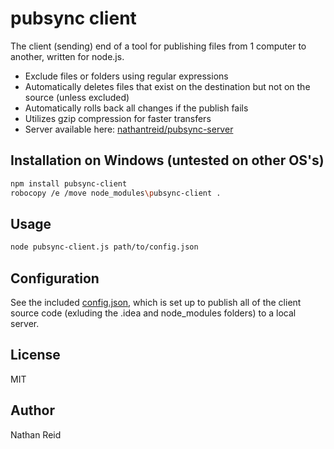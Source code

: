 pubsync client
========

The client (sending) end of a tool for publishing files from 1 computer to another, written for node.js.

* Exclude files or folders using regular expressions
* Automatically deletes files that exist on the destination but not on the source (unless excluded)
* Automatically rolls back all changes if the publish fails
* Utilizes gzip compression for faster transfers
* Server available here: [nathantreid/pubsync-server]


Installation on Windows (untested on other OS's)
---
```sh
npm install pubsync-client
robocopy /e /move node_modules\pubsync-client .
```

Usage
---
```sh
node pubsync-client.js path/to/config.json
```

Configuration
---
See the included [config.json], which is set up to publish all of the client source code (exluding the .idea and node_modules folders) to a local server.

License
---
MIT

Author
---
Nathan Reid


[nathantreid/pubsync-server]:https://github.com/nathantreid/pubsync-server
[config.json]:https://github.com/nathantreid/pubsync-client/blob/master/src/config.json